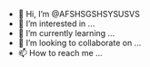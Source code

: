 - 👋 Hi, I’m @AFSHSGSHSYSUSVS
- 👀 I’m interested in ...
- 🌱 I’m currently learning ...
- 💞️ I’m looking to collaborate on ...
- 📫 How to reach me ...

<!---
AFSHSGSHSYSUSVS/AFSHSGSHSYSUSVS is a ✨ special ✨ repository because its `README.md` (this file) appears on your GitHub profile.
You can click the Preview link to take a look at your changes.
--->
